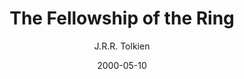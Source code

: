 ---
date: 2000-05-10

author: J.R.R. Tolkien
title: The Fellowship of the Ring
series: The Lord of the Rings
series_order: 1
cover: lord-of-the-rings-1-fellowship-of-the-ring.jpg

rating: 5.0
published: 1954
goodreads_id: 3263607

categories: ["Fantasy"]
tags: ["Fantasy", "Epic", "Classics"]

# Affiliates
amazon_nl: 
audible: 
---